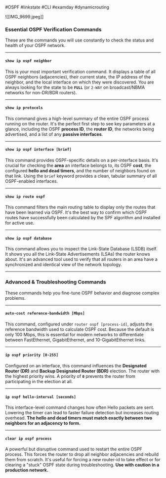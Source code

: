 #OSPF #linkstate #CLI #examday #dynamicrouting 

![[IMG_9699.jpeg]]
### Essential OSPF Verification Commands

These are the commands you will use constantly to check the status and health of your OSPF network.

---

#### `show ip ospf neighbor`
This is your most important verification command. It displays a table of all OSPF neighbors (adjacencies), their current state, the IP address of the neighbor, and the local interface on which they were discovered. You are always looking for the state to be **`FULL`** (or `2-WAY` on broadcast/NBMA networks for non-DR/BDR routers).

---

#### `show ip protocols`
This command gives a high-level summary of the entire OSPF process running on the router. It's the perfect first step to see key parameters at a glance, including the OSPF **process ID**, the **router ID**, the networks being advertised, and a list of any **passive interfaces**.

---

#### `show ip ospf interface [brief]`
This command provides OSPF-specific details on a per-interface basis. It's crucial for checking the **area** an interface belongs to, its OSPF **cost**, the configured **hello and dead timers**, and the number of neighbors found on that link. Using the `brief` keyword provides a clean, tabular summary of all OSPF-enabled interfaces.

---

#### `show ip route ospf`
This command filters the main routing table to display only the routes that have been learned via OSPF. It's the best way to confirm which OSPF routes have successfully been calculated by the SPF algorithm and installed for active use.

---

#### `show ip ospf database`
This command allows you to inspect the Link-State Database (LSDB) itself. It shows you all the Link-State Advertisements (LSAs) the router knows about. It's an advanced tool used to verify that all routers in an area have a synchronized and identical view of the network topology.

***

### Advanced & Troubleshooting Commands

These commands help you fine-tune OSPF behavior and diagnose complex problems.

---

#### `auto-cost reference-bandwidth [Mbps]`
This command, configured under `router ospf [process-id]`, adjusts the reference bandwidth used to calculate OSPF cost. Because the default is only 100 Mbps, this is essential for modern networks to differentiate between FastEthernet, GigabitEthernet, and 10-GigabitEthernet links.

---

#### `ip ospf priority [0-255]`
Configured on an interface, this command influences the **Designated Router (DR)** and **Backup Designated Router (BDR)** election. The router with the highest priority wins. A priority of **`0`** prevents the router from participating in the election at all.

---

#### `ip ospf hello-interval [seconds]`
This interface-level command changes how often Hello packets are sent. Lowering the timer can lead to faster failure detection but increases routing overhead. **The hello and dead timers must match exactly between two neighbors for an adjacency to form.**

---

#### `clear ip ospf process`
A powerful but disruptive command used to restart the entire OSPF process. This forces the router to drop all neighbor adjacencies and rebuild them from scratch. It's useful for forcing a new router-id to take effect or for clearing a "stuck" OSPF state during troubleshooting. **Use with caution in a production network.**
